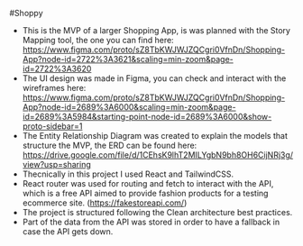 #Shoppy

- This is the MVP of a larger Shopping App, is was planned with the Story Mapping tool, the one you can find here: https://www.figma.com/proto/sZ8TbKWJWJZQCgri0VfnDn/Shopping-App?node-id=2722%3A3621&scaling=min-zoom&page-id=2722%3A3620
- The UI design was made in Figma, you can check and interact with the wireframes here: https://www.figma.com/proto/sZ8TbKWJWJZQCgri0VfnDn/Shopping-App?node-id=2689%3A6000&scaling=min-zoom&page-id=2689%3A5984&starting-point-node-id=2689%3A6000&show-proto-sidebar=1
- The Entity Relationship Diagram was created to explain the models that structure the MVP, the ERD can be found here: https://drive.google.com/file/d/1CEhsK9lhT2MILYgbN9bh8OH6CijNRj3g/view?usp=sharing
- Thecnically in this project I used React and TailwindCSS.
- React router was used for routing and fetch to interact with the API, which is a free API aimed to provide fashion products for a testing ecommerce site. (https://fakestoreapi.com/)
- The project is structured following the Clean architecture best practices.
- Part of the data from the API was stored in order to have a fallback in case the API gets down.
